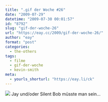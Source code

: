 ```yaml
---
title: ".gif der Woche #26"
date: "2009-07-29"
datetime: "2009-07-30 00:01:57"
id: "8792"
slug: "gif-der-woche-26"
url: "https://eay.cc/2009/gif-der-woche-26/"
author: "eay"
format: "post"
categories:
  - the-others
tags:
  - filme
  - gif-der-woche
  - kevin-smith
meta:
  - yourls_shorturl: "https://eay.li/ck"
---
```


![](https://eay.cc/uploads/2009/jayandsilentbob.gif) Jay und/oder Silent Bob müsste man sein...
